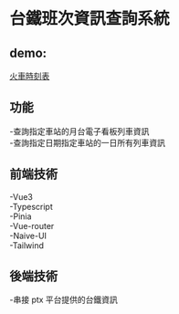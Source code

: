 # 台鐵班次資訊查詢系統

## demo:

[火車時刻表](https://train-timetable-iota.vercel.app/)

## 功能

-查詢指定車站的月台電子看板列車資訊<br> -查詢指定日期指定車站的一日所有列車資訊<br>

## 前端技術

-Vue3<br>
-Typescript<br>
-Pinia<br>
-Vue-router<br>
-Naive-UI<br>
-Tailwind<br>

## 後端技術

-串接 ptx 平台提供的台鐵資訊
